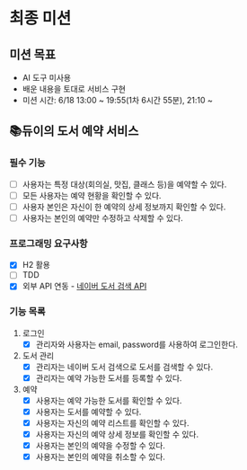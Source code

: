 # 최종 미션

## 미션 목표
- AI 도구 미사용
- 배운 내용을 토대로 서비스 구현
- 미션 시간: 6/18 13:00 ~ 19:55(1차 6시간 55분), 21:10 ~

## 📚듀이의 도서 예약 서비스 

### 필수 기능
- [ ] 사용자는 특정 대상(회의실, 맛집, 클래스 등)을 예약할 수 있다.
- [ ] 모든 사용자는 예약 현황을 확인할 수 있다.
- [ ] 사용자 본인은 자신이 한 예약의 상세 정보까지 확인할 수 있다.
- [ ] 사용자는 본인의 예약만 수정하고 삭제할 수 있다.

### 프로그래밍 요구사항
- [x] H2 활용
- [ ] TDD
- [x] 외부 API 연동 - [네이버 도서 검색 API](https://developers.naver.com/docs/serviceapi/search/book/book.md)

### 기능 목록
1. 로그인
   - [x] 관리자와 사용자는 email, password를 사용하여 로그인한다.

2. 도서 관리
   - [x] 관리자는 네이버 도서 검색으로 도서를 검색할 수 있다.
   - [x] 관리자는 예약 가능한 도서를 등록할 수 있다.

3. 예약
   - [x] 사용자는 예약 가능한 도서를 확인할 수 있다.
   - [x] 사용자는 도서를 예약할 수 있다.
   - [x] 사용자는 자신의 예약 리스트를 확인할 수 있다.
   - [x] 사용자는 자신의 예약 상세 정보를 확인할 수 있다.
   - [x] 사용자는 본인의 예약을 수정할 수 있다.
   - [x] 사용자는 본인의 예약을 취소할 수 있다.
